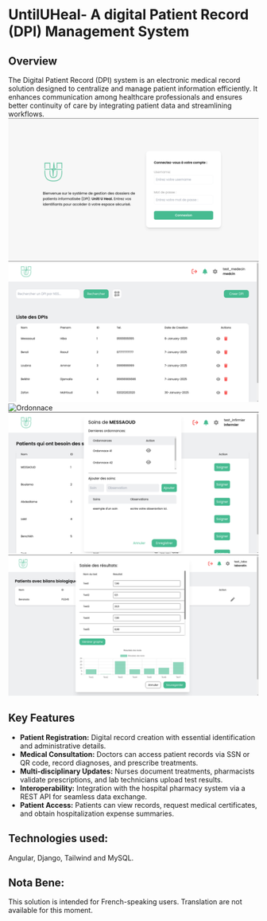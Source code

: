 # UntilUHeal- A digital Patient Record (DPI) Management System

## Overview
The Digital Patient Record (DPI) system is an electronic medical record solution designed to centralize and manage patient information efficiently. It enhances communication among healthcare professionals and ensures better continuity of care by integrating patient data and streamlining workflows.
![Login](images/login.png)
![DPIs List](images/dpi-list.png)
![Ordonnace](images/ordonnace.png)
![Soin](images/soin.png)
![Labo](images/labo.png)
## Key Features
- **Patient Registration:** Digital record creation with essential identification and administrative details.
- **Medical Consultation:** Doctors can access patient records via SSN or QR code, record diagnoses, and prescribe treatments.
- **Multi-disciplinary Updates:** Nurses document treatments, pharmacists validate prescriptions, and lab technicians upload test results.
- **Interoperability:** Integration with the hospital pharmacy system via a REST API for seamless data exchange.
- **Patient Access:** Patients can view records, request medical certificates, and obtain hospitalization expense summaries.

## Technologies used:
Angular, Django, Tailwind and MySQL.

## Nota Bene:
This solution is intended for French-speaking users. Translation are not available for this moment.